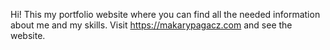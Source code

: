 Hi! This my portfolio website where you can find all the needed information about me and my skills. Visit https://makarypagacz.com and see the website.
